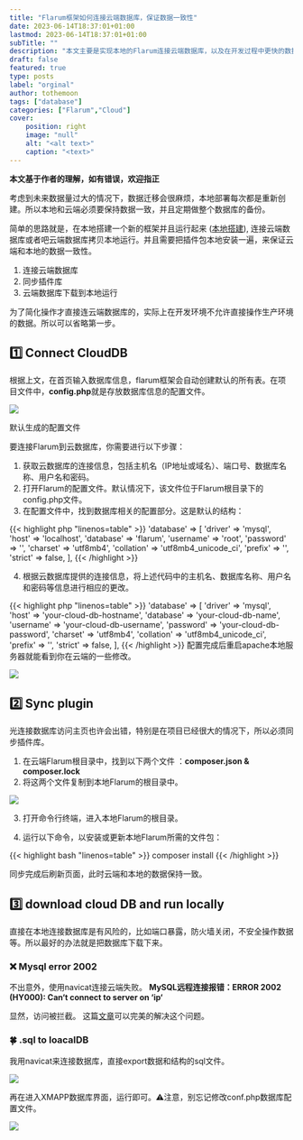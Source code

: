 ```yaml
---
title: "Flarum框架如何连接云端数据库，保证数据一致性"
date: 2023-06-14T18:37:01+01:00
lastmod: 2023-06-14T18:37:01+01:00
subTitle: ""
description: "本文主要是实现本地的Flarum连接云端数据库，以及在开发过程中更快的数据备份，迁移。"
draft: false
featured: true
type: posts
label: "orginal"
author: tothemoon
tags: ["database"]
categories: ["Flarum","Cloud"]
cover:
    position: right
    image: "null"
    alt: "<alt text>"
    caption: "<text>"
---
```


**本文基于作者的理解，如有错误，欢迎指正**

考虑到未来数据量过大的情况下，数据迁移会很麻烦，本地部署每次都是重新创建。所以本地和云端必须要保持数据一致，并且定期做整个数据库的备份。
<p>
简单的思路就是，在本地搭建一个新的框架并且运行起来 (<a href="https://amber916young.github.io/posts/depoly-locally-macos-apache2/">本地搭建</a>), 连接云端数据库或者吧云端数据库拷贝本地运行。并且需要把插件包本地安装一遍，来保证云端和本地的数据一致性。
</p>

1. 连接云端数据库
2. 同步插件库
3. 云端数据库下载到本地运行

为了简化操作才直接连云端数据库的，实际上在开发环境不允许直接操作生产环境的数据。所以可以省略第一步。

## 1️⃣ Connect CloudDB
根据上文，在首页输入数据库信息，flarum框架会自动创建默认的所有表。在项目文件中，**config.php**就是存放数据库信息的配置文件。

<div class="polaroid" style="width:100%" >
   <a data-fancybox="gallery" data-src="https://i.imgloc.com/2023/06/15/VOeN13.png">
        <img src="https://i.imgloc.com/2023/06/15/VOeN13.png"/>
    </a>
    <div class="container">
        <p> 默认生成的配置文件 </p>
    </div>
</div>

要连接Flarum到云数据库，你需要进行以下步骤：
1. 获取云数据库的连接信息，包括主机名（IP地址或域名）、端口号、数据库名称、用户名和密码。
2. 打开Flarum的配置文件。默认情况下，该文件位于Flarum根目录下的config.php文件。
3. 在配置文件中，找到数据库相关的配置部分。这是默认的结构：

{{< highlight php "linenos=table" >}}
    'database' => [
        'driver'    => 'mysql',
        'host'      => 'localhost',
        'database'  => 'flarum',
        'username'  => 'root',
        'password'  => '',
        'charset'   => 'utf8mb4',
        'collation' => 'utf8mb4_unicode_ci',
        'prefix'    => '',
        'strict'    => false,
    ],
{{< /highlight >}}

4. 根据云数据库提供的连接信息，将上述代码中的主机名、数据库名称、用户名和密码等信息进行相应的更改。

{{< highlight php "linenos=table" >}}
    'database' => [
        'driver'    => 'mysql',
        'host'      => 'your-cloud-db-hostname',
        'database'  => 'your-cloud-db-name',
        'username'  => 'your-cloud-db-username',
        'password'  => 'your-cloud-db-password',
        'charset'   => 'utf8mb4',
        'collation' => 'utf8mb4_unicode_ci',
        'prefix'    => '',
        'strict'    => false,
    ],
{{< /highlight >}}
配置完成后重启apache本地服务器就能看到你在云端的一些修改。

<div class="polaroid" style="width:100%" >
   <a data-fancybox="gallery" data-src="https://i.imgloc.com/2023/06/15/VOecK8.png">
        <img src="https://i.imgloc.com/2023/06/15/VOecK8.png"/>
    </a>
</div>

## 2️⃣ Sync plugin
光连接数据库访问主页也许会出错，特别是在项目已经很大的情况下，所以必须同步插件库。
1. 在云端Flarum根目录中，找到以下两个文件 ：**composer.json & composer.lock**
2. 将这两个文件复制到本地Flarum的根目录中。

<div class="polaroid" style="width:100%" >
   <a data-fancybox="gallery" data-src="https://i.imgloc.com/2023/06/15/VOepUZ.png">
        <img src="https://i.imgloc.com/2023/06/15/VOepUZ.png"/>
    </a>
</div>

3. 打开命令行终端，进入本地Flarum的根目录。

4. 运行以下命令，以安装或更新本地Flarum所需的文件包：

{{< highlight bash "linenos=table" >}}
composer install
{{< /highlight >}}

同步完成后刷新页面，此时云端和本地的数据保持一致。

## 3️⃣ download cloud DB and run locally
直接在本地连接数据库是有风险的，比如端口暴露，防火墙关闭，不安全操作数据等。所以最好的办法就是把数据库下载下来。

### ❌ Mysql error 2002
不出意外，使用navicat连接云端失败。
**MySQL远程连接报错：ERROR 2002 (HY000): Can‘t connect to server on ‘ip‘**

显然，访问被拦截。
这篇[文章](https://blog.csdn.net/single_g_l/article/details/126216066)可以完美的解决这个问题。

### 🍀 .sql to loacalDB

我用navicat来连接数据库，直接export数据和结构的sql文件。

<div class="polaroid" style="width:70%" >
   <a data-fancybox="gallery" data-src="https://i.imgloc.com/2023/06/15/VOe7bE.png">
        <img src="https://i.imgloc.com/2023/06/15/VOe7bE.png"/>
    </a>
</div>

再在进入XMAPP数据库界面，运行即可。⚠️注意，别忘记修改conf.php数据库配置文件。

<div class="polaroid" style="width:70%" >
   <a data-fancybox="gallery" data-src="https://i.imgloc.com/2023/06/15/VOeE6C.png">
        <img src="https://i.imgloc.com/2023/06/15/VOeE6C.png"/>
    </a>
</div>

